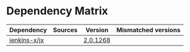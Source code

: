 # Dependency Matrix

Dependency | Sources | Version | Mismatched versions
---------- | ------- | ------- | -------------------
[jenkins-x/jx](https://github.com/jenkins-x/jx.git) |  | [2.0.1268](https://github.com/jenkins-x/jx/releases/tag/v2.0.1268) | 
